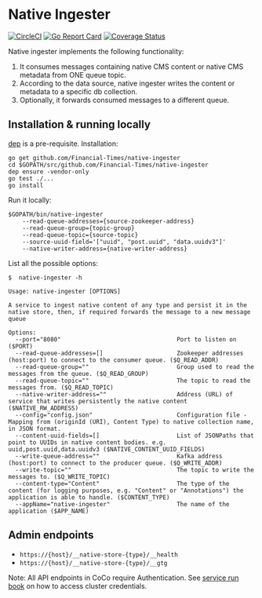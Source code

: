 Native Ingester
===============
[![CircleCI](https://circleci.com/gh/Financial-Times/native-ingester.svg?style=svg)](https://circleci.com/gh/Financial-Times/native-ingester) [![Go Report Card](https://goreportcard.com/badge/github.com/Financial-Times/native-ingester)](https://goreportcard.com/report/github.com/Financial-Times/native-ingester) [![Coverage Status](https://coveralls.io/repos/github/Financial-Times/native-ingester/badge.svg)](https://coveralls.io/github/Financial-Times/native-ingester)

Native ingester implements the following functionality:
1. It consumes messages containing native CMS content or native CMS metadata from ONE queue topic.
1. According to the data source, native ingester writes the content or metadata to a specific db collection.
1. Optionally, it forwards consumed messages to a different queue.

## Installation & running locally
[dep](https://github.com/golang/dep/) is a pre-requisite.
Installation:
```
go get github.com/Financial-Times/native-ingester
cd $GOPATH/src/github.com/Financial-Times/native-ingester
dep ensure -vendor-only
go test ./...
go install

```
Run it locally:
```
$GOPATH/bin/native-ingester
    --read-queue-addresses={source-zookeeper-address}
    --read-queue-group={topic-group}
    --read-queue-topic={source-topic}
    --source-uuid-field='["uuid", "post.uuid", "data.uuidv3"]'
    --native-writer-address={native-writer-address}
```
List all the possible options:
```
$  native-ingester -h

Usage: native-ingester [OPTIONS]

A service to ingest native content of any type and persist it in the native store, then, if required forwards the message to a new message queue

Options:
  --port="8080"                                 Port to listen on ($PORT)
  --read-queue-addresses=[]                     Zookeeper addresses (host:port) to connect to the consumer queue. ($Q_READ_ADDR)
  --read-queue-group=""                         Group used to read the messages from the queue. ($Q_READ_GROUP)
  --read-queue-topic=""                         The topic to read the messages from. ($Q_READ_TOPIC)
  --native-writer-address=""                    Address (URL) of service that writes persistently the native content ($NATIVE_RW_ADDRESS)
  --config="config.json"   						Configuration file - Mapping from (originId (URI), Content Type) to native collection name, in JSON format. 
  --content-uuid-fields=[]                      List of JSONPaths that point to UUIDs in native content bodies. e.g. uuid,post.uuid,data.uuidv3 ($NATIVE_CONTENT_UUID_FIELDS)
  --write-queue-address=""                      Kafka address (host:port) to connect to the producer queue. ($Q_WRITE_ADDR)
  --write-topic=""                              The topic to write the messages to. ($Q_WRITE_TOPIC)
  --content-type="Content"                      The type of the content (for logging purposes, e.g. "Content" or "Annotations") the application is able to handle. ($CONTENT_TYPE)
  --appName="native-ingester"                   The name of the application ($APP_NAME)
```

## Admin endpoints

  - `https://{host}/__native-store-{type}/__health`
  - `https://{host}/__native-store-{type}/__gtg`

Note: All API endpoints in CoCo require Authentication.
See [service run book](https://dewey.ft.com/native-ingester.html) on how to access cluster credentials.  
